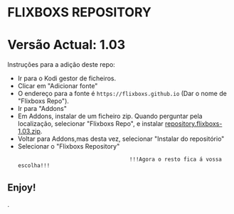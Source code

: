 # FLIXBOXS REPOSITORY
# Versão Actual: 1.03

Instruções para a adição deste repo:


<p align="left">
  <ul>
    <li>Ir para o Kodi gestor de ficheiros.</li>
    <li>Clicar em "Adicionar fonte"</li>
    <li>O endereço para a fonte é <code>https://flixboxs.github.io</code> (Dar o nome de "Flixboxs Repo").</li>
    <li>Ir para "Addons"</li>
    <li>Em Addons, instalar de um ficheiro zip. Quando perguntar pela localização, selecionar "Flixboxs Repo", e instalar <a href="repository.flixboxs-1.03.zip">repository.flixboxs-1.03.zip</a>.</li>
    <li>Voltar para Addons,mas desta vez, selecionar "Instalar do repositório"</li>
    <li>Selecionar o "Flixboxs Repository"</li>
    
                                       !!!Agora o resto fica á vossa escolha!!!
  </ul>
</p>

## Enjoy!

.
